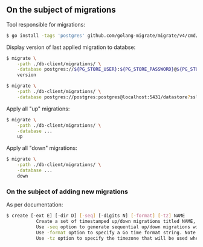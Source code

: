 ## On the subject of migrations

Tool responsible for migrations:
```bash
$ go install -tags 'postgres' github.com/golang-migrate/migrate/v4/cmd/migrate@latest
```

Display version of last applied migration to databse:


```bash
$ migrate \
    -path ./db-client/migrations/ \
    -database postgres://${PG_STORE_USER}:${PG_STORE_PASSWORD}@${PG_STORE_HOST}:${PG_STORE_PORT}/${PG_STORE_DATABASE}?sslmode=disable
    version

$ migrate \
    -path ./db-client/migrations/ \
    -database postgres://postgres:postgres@localhost:5431/datastore?sslmode=disable version
```

Apply all "up" migrations:
```bash
$ migrate \
    -path ./db-client/migrations/ \
    -database ...
    up
```

Apply all "down" migrations:
```bash
$ migrate \
    -path ./db-client/migrations/ \
    -database ...
    down
```

### On the subject of adding new migrations
As per documentation:
```bash
$ create [-ext E] [-dir D] [-seq] [-digits N] [-format] [-tz] NAME
           Create a set of timestamped up/down migrations titled NAME, in directory D with extension E.
           Use -seq option to generate sequential up/down migrations with N digits.
           Use -format option to specify a Go time format string. Note: migrations with the same time cause "duplicate migration version" error.
           Use -tz option to specify the timezone that will be used when generating non-sequential migrations (defaults: UTC).
```


